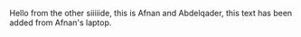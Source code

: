 
Hello from the other siiiiide, this is Afnan and Abdelqader, this text has been added from Afnan's laptop.
